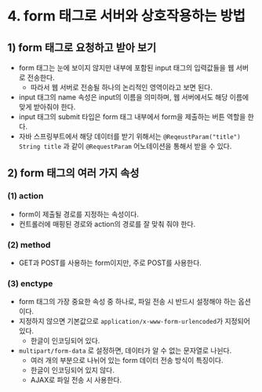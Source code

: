 # 4. form 태그로 서버와 상호작용하는 방법
## 1) form 태그로 요청하고 받아 보기
- form 태그는 눈에 보이지 않지만 내부에 포함된 input 태그의 입력값들을 웹 서버로 전송한다.
	- 따라서 웹 서버로 전송될 하나의 논리적인 영역이라고 보면 된다.
- input 태그의 name 속성은 input의 이름을 의미하며, 웹 서버에서도 해당 이름에 맞게 받아줘야 한다.
- input 태그의 submit 타입은 form 태그 내부에서 form을 제출하는 버튼 역할을 한다.
- 자바 스프링부트에서 해당 데이터를 받기 위해서는 `@ReqeustParam("title") String title` 과 같이 `@RequestParam` 어노테이션을 통해서 받을 수 있다.

## 2) form 태그의 여러 가지 속성
### (1) action
- form이 제출될 경로를 지정하는 속성이다.
- 컨트롤러에 매핑된 경로와 action의 경로를 잘 맞춰 줘야 한다.

### (2) method
- GET과 POST를 사용하는 form이지만, 주로 POST를 사용한다.

### (3) enctype
- form 태그의 가장 중요한 속성 중 하나로, 파일 전송 시 반드시 설정해야 하는 옵션이다.
- 지정하지 않으면 기본값으로 `application/x-www-form-urlencoded`가 지정되어 있다.
	- 한글이 인코딩되어 있다.
- `multipart/form-data` 로 설정하면, 데이터가 알 수 없는 문자열로 나뉜다.
	- 여러 개의 부분으로 나뉘어 있는 form 데이터 전송 방식이 특징이다.
	- 한글이 인코딩되어 있지 않다.
	- AJAX로 파일 전송 시 사용한다.
